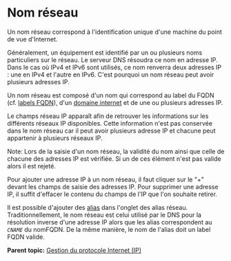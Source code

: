 Nom réseau
==========

Un nom réseau correspond à l'identification unique d'une machine du
point de vue d'Internet.

Généralement, un équipement est identifié par un ou plusieurs noms
particuliers sur le réseau. Le serveur DNS résoudra ce nom en adresse
IP. Dans le cas où IPv4 et IPv6 sont utilisés, ce nom renverra deux
adresses IP : une en IPv4 et l'autre en IPv6. C'est pourquoi un nom
réseau peut avoir plusieurs adresses IP.

Un nom réseau est composé d'un nom qui correspond au label du FQDN (cf.
[labels FQDN](glossary/fqdn_label.html)), d'un [domaine
internet](glossary/fqdn.html) et de une ou plusieurs adresses IP.

Le champs réseau IP apparaît afin de retrouver les informations sur les
différents réseaux IP disponibles. Cette information n'est pas conservée
dans le nom réseau car il peut avoir plusieurs adresse IP et chacune
peut appartenir à plusieurs réseaux IP.

Note: Lors de la saisie d'un nom réseau, la validité du nom ainsi que
celle de chacune des adresses IP est vérifiée. Si un de ces élément
n'est pas valide alors il est rejeté.

Pour ajouter une adresse IP à un nom réseau, il faut cliquer sur le "+"
devant les champs de saisie des adresses IP. Pour supprimer une adresse
IP, il suffit d'effacer le contenu du champs de l'IP que l'on souhaite
retirer.

Il est possible d'ajouter des [alias](glossary/fqdn_label.html) dans
l'onglet des alias réseau. Traditionnellement, le nom réseau est celui
utilisé par le DNS pour la résolution inverse d'une adresse IP alors que
les alias correspondent au *`CNAME`* du nomFQDN. De la même manière, le
nom de l'alias doit un label FQDN valide.

**Parent topic:** [Gestion du protocole Internet
(IP)](../glpi/inventory_ip.html "Le protocole IP est matérialisé sous plusieurs formes : adresses IP, réseaux IP, mais aussi des FQDN")
